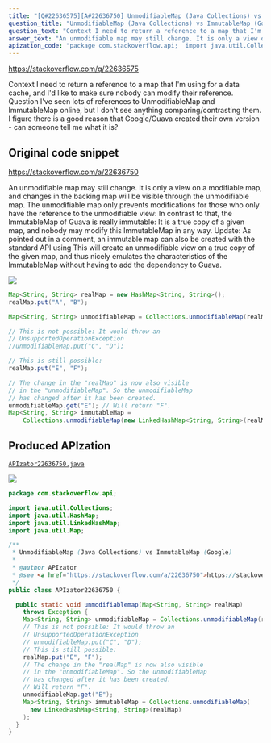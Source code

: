 ```yaml
---
title: "[Q#22636575][A#22636750] UnmodifiableMap (Java Collections) vs ImmutableMap (Google)"
question_title: "UnmodifiableMap (Java Collections) vs ImmutableMap (Google)"
question_text: "Context I need to return a reference to a map that I'm using for a data cache, and I'd like to make sure nobody can modify their reference. Question I've seen lots of references to UnmodifiableMap and ImmutableMap online, but I don't see anything comparing/contrasting them.  I figure there is a good reason that Google/Guava created their own version - can someone tell me what it is?"
answer_text: "An unmodifiable map may still change. It is only a view on a modifiable map, and changes in the backing map will be visible through the unmodifiable map. The unmodifiable map only prevents modifications for those who only have the reference to the unmodifiable view: In contrast to that, the ImmutableMap of Guava is really immutable: It is a true copy of a given map, and nobody may modify this ImmutableMap in any way. Update: As pointed out in a comment, an immutable map can also be created with the standard API using This will create an unmodifiable view on a true copy of the given map, and thus nicely emulates the characteristics of the ImmutableMap without having to add the dependency to Guava."
apization_code: "package com.stackoverflow.api;  import java.util.Collections; import java.util.HashMap; import java.util.LinkedHashMap; import java.util.Map;  /**  * UnmodifiableMap (Java Collections) vs ImmutableMap (Google)  *  * @author APIzator  * @see <a href=\"https://stackoverflow.com/a/22636750\">https://stackoverflow.com/a/22636750</a>  */ public class APIzator22636750 {    public static void unmodifiablemap(Map<String, String> realMap)     throws Exception {     Map<String, String> unmodifiableMap = Collections.unmodifiableMap(realMap);     // This is not possible: It would throw an     // UnsupportedOperationException     // unmodifiableMap.put(\"C\", \"D\");     // This is still possible:     realMap.put(\"E\", \"F\");     // The change in the \"realMap\" is now also visible     // in the \"unmodifiableMap\". So the unmodifiableMap     // has changed after it has been created.     // Will return \"F\".     unmodifiableMap.get(\"E\");     Map<String, String> immutableMap = Collections.unmodifiableMap(       new LinkedHashMap<String, String>(realMap)     );   } }"
---
```


https://stackoverflow.com/q/22636575

Context
I need to return a reference to a map that I&#x27;m using for a data cache, and I&#x27;d like to make sure nobody can modify their reference.
Question
I&#x27;ve seen lots of references to UnmodifiableMap and ImmutableMap online, but I don&#x27;t see anything comparing/contrasting them.  I figure there is a good reason that Google/Guava created their own version - can someone tell me what it is?



## Original code snippet

https://stackoverflow.com/a/22636750

An unmodifiable map may still change. It is only a view on a modifiable map, and changes in the backing map will be visible through the unmodifiable map. The unmodifiable map only prevents modifications for those who only have the reference to the unmodifiable view:
In contrast to that, the ImmutableMap of Guava is really immutable: It is a true copy of a given map, and nobody may modify this ImmutableMap in any way.
Update:
As pointed out in a comment, an immutable map can also be created with the standard API using
This will create an unmodifiable view on a true copy of the given map, and thus nicely emulates the characteristics of the ImmutableMap without having to add the dependency to Guava.

<div class="code-logo"><img src="/stackoverflow.png" /></div>

```java
Map<String, String> realMap = new HashMap<String, String>();
realMap.put("A", "B");

Map<String, String> unmodifiableMap = Collections.unmodifiableMap(realMap);

// This is not possible: It would throw an 
// UnsupportedOperationException
//unmodifiableMap.put("C", "D");

// This is still possible:
realMap.put("E", "F");

// The change in the "realMap" is now also visible
// in the "unmodifiableMap". So the unmodifiableMap
// has changed after it has been created.
unmodifiableMap.get("E"); // Will return "F".
Map<String, String> immutableMap = 
    Collections.unmodifiableMap(new LinkedHashMap<String, String>(realMap));
```

## Produced APIzation

[`APIzator22636750.java`](https://github.com/pasqualesalza/apization-temp-data/raw/master/search/APIzator22636750.java)

<div class="code-logo"><img src="/apizator.png" /></div>

```java
package com.stackoverflow.api;

import java.util.Collections;
import java.util.HashMap;
import java.util.LinkedHashMap;
import java.util.Map;

/**
 * UnmodifiableMap (Java Collections) vs ImmutableMap (Google)
 *
 * @author APIzator
 * @see <a href="https://stackoverflow.com/a/22636750">https://stackoverflow.com/a/22636750</a>
 */
public class APIzator22636750 {

  public static void unmodifiablemap(Map<String, String> realMap)
    throws Exception {
    Map<String, String> unmodifiableMap = Collections.unmodifiableMap(realMap);
    // This is not possible: It would throw an
    // UnsupportedOperationException
    // unmodifiableMap.put("C", "D");
    // This is still possible:
    realMap.put("E", "F");
    // The change in the "realMap" is now also visible
    // in the "unmodifiableMap". So the unmodifiableMap
    // has changed after it has been created.
    // Will return "F".
    unmodifiableMap.get("E");
    Map<String, String> immutableMap = Collections.unmodifiableMap(
      new LinkedHashMap<String, String>(realMap)
    );
  }
}

```